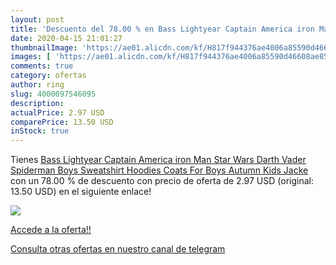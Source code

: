 ```yaml
---
layout: post
title: 'Descuento del 78.00 % en Bass Lightyear Captain America iron Man '
date: 2020-04-15 21:01:27
thumbnailImage: 'https://ae01.alicdn.com/kf/H817f944376ae4006a85590d46608ae85o/Bass-Lightyear-Captain-America-iron-Man-Star-Wars-Darth-Vader-Spiderman-Boys-Sweatshirt-Hoodies-Coats-For.jpg_350x350._SL200_.jpg'
images: [ 'https://ae01.alicdn.com/kf/H817f944376ae4006a85590d46608ae85o/Bass-Lightyear-Captain-America-iron-Man-Star-Wars-Darth-Vader-Spiderman-Boys-Sweatshirt-Hoodies-Coats-For.jpg_350x350._SL200_.jpg' ]
comments: true
category: ofertas
author: ring
slug: 4000097546095
description:
actualPrice: 2.97 USD
comparePrice: 13.50 USD
inStock: true
---
```


Tienes [Bass Lightyear Captain America iron Man Star Wars Darth Vader Spiderman Boys Sweatshirt Hoodies Coats For Boys Autumn Kids Jacke](https://www.amazon.com/dp/4000097546095/?tag=redken08-20) con un 78.00 % de descuento con precio de oferta de 2.97 USD (original: 13.50 USD) en el siguiente enlace!

[![](https://ae01.alicdn.com/kf/H817f944376ae4006a85590d46608ae85o/Bass-Lightyear-Captain-America-iron-Man-Star-Wars-Darth-Vader-Spiderman-Boys-Sweatshirt-Hoodies-Coats-For.jpg_350x350._SL200_.jpg)](https://www.amazon.com/dp/4000097546095/?tag=redken08-20)

[Accede a la oferta!!](https://www.amazon.com/dp/4000097546095/?tag=redken08-20)

[Consulta otras ofertas en nuestro canal de telegram](https://t.me/s/ofertas25)

